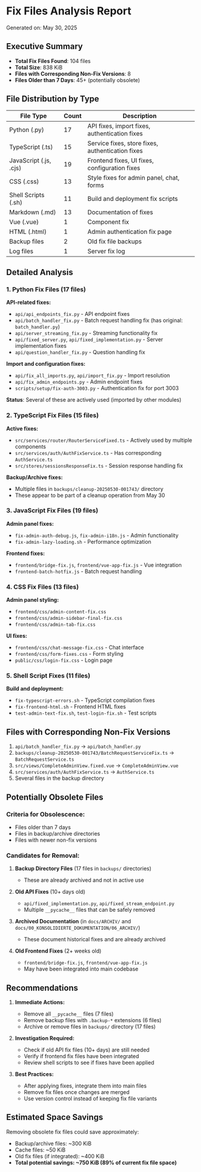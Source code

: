 # Fix Files Analysis Report

Generated on: May 30, 2025

## Executive Summary

- **Total Fix Files Found**: 104 files
- **Total Size**: 838 KiB
- **Files with Corresponding Non-Fix Versions**: 8
- **Files Older than 7 Days**: 45+ (potentially obsolete)

## File Distribution by Type

| File Type | Count | Description |
|-----------|-------|-------------|
| Python (.py) | 17 | API fixes, import fixes, authentication fixes |
| TypeScript (.ts) | 15 | Service fixes, store fixes, authentication fixes |
| JavaScript (.js, .cjs) | 19 | Frontend fixes, UI fixes, configuration fixes |
| CSS (.css) | 13 | Style fixes for admin panel, chat, forms |
| Shell Scripts (.sh) | 11 | Build and deployment fix scripts |
| Markdown (.md) | 13 | Documentation of fixes |
| Vue (.vue) | 1 | Component fix |
| HTML (.html) | 1 | Admin authentication fix page |
| Backup files | 2 | Old fix file backups |
| Log files | 1 | Server fix log |

## Detailed Analysis

### 1. Python Fix Files (17 files)

**API-related fixes:**
- `api/api_endpoints_fix.py` - API endpoint fixes
- `api/batch_handler_fix.py` - Batch request handling fix (has original: `batch_handler.py`)
- `api/server_streaming_fix.py` - Streaming functionality fix
- `api/fixed_server.py`, `api/fixed_implementation.py` - Server implementation fixes
- `api/question_handler_fix.py` - Question handling fix

**Import and configuration fixes:**
- `api/fix_all_imports.py`, `api/import_fix.py` - Import resolution
- `api/fix_admin_endpoints.py` - Admin endpoint fixes
- `scripts/setup/fix-auth-3003.py` - Authentication fix for port 3003

**Status**: Several of these are actively used (imported by other modules)

### 2. TypeScript Fix Files (15 files)

**Active fixes:**
- `src/services/router/RouterServiceFixed.ts` - Actively used by multiple components
- `src/services/auth/AuthFixService.ts` - Has corresponding `AuthService.ts`
- `src/stores/sessionsResponseFix.ts` - Session response handling fix

**Backup/Archive fixes:**
- Multiple files in `backups/cleanup-20250530-001743/` directory
- These appear to be part of a cleanup operation from May 30

### 3. JavaScript Fix Files (19 files)

**Admin panel fixes:**
- `fix-admin-auth-debug.js`, `fix-admin-i18n.js` - Admin functionality
- `fix-admin-lazy-loading.sh` - Performance optimization

**Frontend fixes:**
- `frontend/bridge-fix.js`, `frontend/vue-app-fix.js` - Vue integration
- `frontend-batch-hotfix.js` - Batch request handling

### 4. CSS Fix Files (13 files)

**Admin panel styling:**
- `frontend/css/admin-content-fix.css`
- `frontend/css/admin-sidebar-final-fix.css`
- `frontend/css/admin-tab-fix.css`

**UI fixes:**
- `frontend/css/chat-message-fix.css` - Chat interface
- `frontend/css/form-fixes.css` - Form styling
- `public/css/login-fix.css` - Login page

### 5. Shell Script Fixes (11 files)

**Build and deployment:**
- `fix-typescript-errors.sh` - TypeScript compilation fixes
- `fix-frontend-html.sh` - Frontend HTML fixes
- `test-admin-text-fix.sh`, `test-login-fix.sh` - Test scripts

## Files with Corresponding Non-Fix Versions

1. `api/batch_handler_fix.py` → `api/batch_handler.py`
2. `backups/cleanup-20250530-001743/BatchRequestServiceFix.ts` → `BatchRequestService.ts`
3. `src/views/CompleteAdminView.fixed.vue` → `CompleteAdminView.vue`
4. `src/services/auth/AuthFixService.ts` → `AuthService.ts`
5. Several files in the backup directory

## Potentially Obsolete Files

### Criteria for Obsolescence:
- Files older than 7 days
- Files in backup/archive directories
- Files with newer non-fix versions

### Candidates for Removal:

1. **Backup Directory Files** (17 files in `backups/` directories)
   - These are already archived and not in active use

2. **Old API Fixes** (10+ days old)
   - `api/fixed_implementation.py`, `api/fixed_stream_endpoint.py`
   - Multiple `__pycache__` files that can be safely removed

3. **Archived Documentation** (in `docs/ARCHIV/` and `docs/00_KONSOLIDIERTE_DOKUMENTATION/06_ARCHIV/`)
   - These document historical fixes and are already archived

4. **Old Frontend Fixes** (2+ weeks old)
   - `frontend/bridge-fix.js`, `frontend/vue-app-fix.js`
   - May have been integrated into main codebase

## Recommendations

1. **Immediate Actions:**
   - Remove all `__pycache__` files (7 files)
   - Remove backup files with `.backup-*` extensions (6 files)
   - Archive or remove files in `backups/` directory (17 files)

2. **Investigation Required:**
   - Check if old API fix files (10+ days) are still needed
   - Verify if frontend fix files have been integrated
   - Review shell scripts to see if fixes have been applied

3. **Best Practices:**
   - After applying fixes, integrate them into main files
   - Remove fix files once changes are merged
   - Use version control instead of keeping fix file variants

## Estimated Space Savings

Removing obsolete fix files could save approximately:
- Backup/archive files: ~300 KiB
- Cache files: ~50 KiB
- Old fix files (if integrated): ~400 KiB
- **Total potential savings: ~750 KiB (89% of current fix file space)**